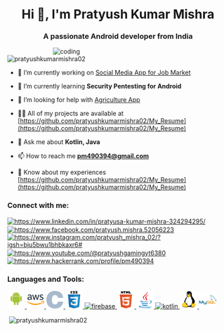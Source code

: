 <h1 align="center">Hi 👋, I'm Pratyush Kumar Mishra</h1>
<h3 align="center">A passionate Android developer from India</h3>

<img align="right" alt="coding" width="400" src="https://github.com/user-attachments/assets/6491aaf6-1c21-49c1-ab02-80deb2c0ed32" />

<p align="left"> <img src="https://komarev.com/ghpvc/?username=pratyushkumarmishra02&label=Profile%20views&color=0e75b6&style=flat" alt="pratyushkumarmishra02" /> </p>

- 🔭 I’m currently working on [Social Media App for Job Market](https://github.com/pratyushkumarmishra02/Social-Media-App-for-Developer-Employee)

- 🌱 I’m currently learning **Security Pentesting for Android**

- 🤝 I’m looking for help with [Agriculture App](https://github.com/pratyushkumarmishra02/Agriculture-App-AgriHUb)

- 👨‍💻 All of my projects are available at [https://github.com/pratyushkumarmishra02/My_Resume](https://github.com/pratyushkumarmishra02/My_Resume)

- 💬 Ask me about **Kotlin, Java**

- 📫 How to reach me **pm490394@gmail.com**

- 📄 Know about my experiences [https://github.com/pratyushkumarmishra02/My_Resume](https://github.com/pratyushkumarmishra02/My_Resume)

<h3 align="left">Connect with me:</h3>
<p align="left">
<a href="https://linkedin.com/in/https://www.linkedin.com/in/pratyusa-kumar-mishra-324294295/" target="blank"><img align="center" src="https://raw.githubusercontent.com/rahuldkjain/github-profile-readme-generator/master/src/images/icons/Social/linked-in-alt.svg" alt="https://www.linkedin.com/in/pratyusa-kumar-mishra-324294295/" height="30" width="40" /></a>
<a href="https://fb.com/https://www.facebook.com/pratyush.mishra.52056223" target="blank"><img align="center" src="https://raw.githubusercontent.com/rahuldkjain/github-profile-readme-generator/master/src/images/icons/Social/facebook.svg" alt="https://www.facebook.com/pratyush.mishra.52056223" height="30" width="40" /></a>
<a href="https://instagram.com/https://www.instagram.com/pratyush_mishra_02/?igsh=bju5bwu1bhbkaxr6#" target="blank"><img align="center" src="https://raw.githubusercontent.com/rahuldkjain/github-profile-readme-generator/master/src/images/icons/Social/instagram.svg" alt="https://www.instagram.com/pratyush_mishra_02/?igsh=bju5bwu1bhbkaxr6#" height="30" width="40" /></a>
<a href="https://www.youtube.com/c/https://www.youtube.com/@pratyushgamingyt6380" target="blank"><img align="center" src="https://raw.githubusercontent.com/rahuldkjain/github-profile-readme-generator/master/src/images/icons/Social/youtube.svg" alt="https://www.youtube.com/@pratyushgamingyt6380" height="30" width="40" /></a>
<a href="https://www.hackerrank.com/https://www.hackerrank.com/profile/pm490394" target="blank"><img align="center" src="https://raw.githubusercontent.com/rahuldkjain/github-profile-readme-generator/master/src/images/icons/Social/hackerrank.svg" alt="https://www.hackerrank.com/profile/pm490394" height="30" width="40" /></a>
</p>

<h3 align="left">Languages and Tools:</h3>
<p align="left"> <a href="https://developer.android.com" target="_blank" rel="noreferrer"> <img src="https://raw.githubusercontent.com/devicons/devicon/master/icons/android/android-original-wordmark.svg" alt="android" width="40" height="40"/> </a> <a href="https://aws.amazon.com" target="_blank" rel="noreferrer"> <img src="https://raw.githubusercontent.com/devicons/devicon/master/icons/amazonwebservices/amazonwebservices-original-wordmark.svg" alt="aws" width="40" height="40"/> </a> <a href="https://www.cprogramming.com/" target="_blank" rel="noreferrer"> <img src="https://raw.githubusercontent.com/devicons/devicon/master/icons/c/c-original.svg" alt="c" width="40" height="40"/> </a> <a href="https://www.w3schools.com/css/" target="_blank" rel="noreferrer"> <img src="https://raw.githubusercontent.com/devicons/devicon/master/icons/css3/css3-original-wordmark.svg" alt="css3" width="40" height="40"/> </a> <a href="https://firebase.google.com/" target="_blank" rel="noreferrer"> <img src="https://www.vectorlogo.zone/logos/firebase/firebase-icon.svg" alt="firebase" width="40" height="40"/> </a> <a href="https://www.w3.org/html/" target="_blank" rel="noreferrer"> <img src="https://raw.githubusercontent.com/devicons/devicon/master/icons/html5/html5-original-wordmark.svg" alt="html5" width="40" height="40"/> </a> <a href="https://www.java.com" target="_blank" rel="noreferrer"> <img src="https://raw.githubusercontent.com/devicons/devicon/master/icons/java/java-original.svg" alt="java" width="40" height="40"/> </a> <a href="https://kotlinlang.org" target="_blank" rel="noreferrer"> <img src="https://www.vectorlogo.zone/logos/kotlinlang/kotlinlang-icon.svg" alt="kotlin" width="40" height="40"/> </a> <a href="https://www.linux.org/" target="_blank" rel="noreferrer"> <img src="https://raw.githubusercontent.com/devicons/devicon/master/icons/linux/linux-original.svg" alt="linux" width="40" height="40"/> </a> <a href="https://www.mysql.com/" target="_blank" rel="noreferrer"> <img src="https://raw.githubusercontent.com/devicons/devicon/master/icons/mysql/mysql-original-wordmark.svg" alt="mysql" width="40" height="40"/> </a> <a href="https://www.python.org" target="_blank" rel="noreferrer">  </a> </p>

<p>&nbsp;<img align="center" src="https://github-readme-stats.vercel.app/api?username=pratyushkumarmishra02&show_icons=true&locale=en" alt="pratyushkumarmishra02" /></p>




